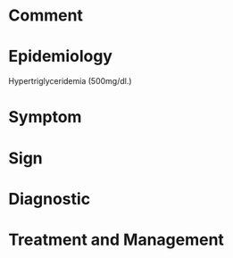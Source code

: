 # Comment

# Epidemiology

Hypertriglyceridemia
(500mg/dl.)

# Symptom

# Sign

# Diagnostic

# Treatment and Management
